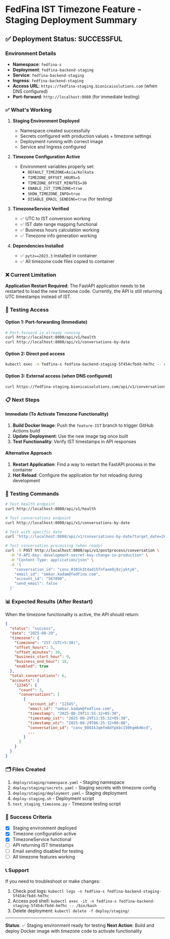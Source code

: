 # FedFina IST Timezone Feature - Staging Deployment Summary

## ✅ Deployment Status: SUCCESSFUL

### Environment Details
- **Namespace**: `fedfina-s`
- **Deployment**: `fedfina-backend-staging`
- **Service**: `fedfina-backend-staging`
- **Ingress**: `fedfina-backend-staging`
- **Access URL**: `https://fedfina-staging.bionicaisolutions.com` (when DNS configured)
- **Port-forward**: `http://localhost:8080` (for immediate testing)

### ✅ What's Working

1. **Staging Environment Deployed**
   - Namespace created successfully
   - Secrets configured with production values + timezone settings
   - Deployment running with correct image
   - Service and Ingress configured

2. **Timezone Configuration Active**
   - Environment variables properly set:
     - `DEFAULT_TIMEZONE=Asia/Kolkata`
     - `TIMEZONE_OFFSET_HOURS=5`
     - `TIMEZONE_OFFSET_MINUTES=30`
     - `ENABLE_IST_TIMEZONE=true`
     - `SHOW_TIMEZONE_INFO=true`
     - `DISABLE_EMAIL_SENDING=true` (for testing)

3. **TimezoneService Verified**
   - ✅ UTC to IST conversion working
   - ✅ IST date range mapping functional
   - ✅ Business hours calculation working
   - ✅ Timezone info generation working

4. **Dependencies Installed**
   - ✅ `pytz==2023.3` installed in container
   - ✅ All timezone code files copied to container

### ❌ Current Limitation

**Application Restart Required**: The FastAPI application needs to be restarted to load the new timezone code. Currently, the API is still returning UTC timestamps instead of IST.

### 🔧 Testing Access

#### Option 1: Port-forwarding (Immediate)
```bash
# Port-forward is already running
curl http://localhost:8080/api/v1/health
curl http://localhost:8080/api/v1/conversations-by-date
```

#### Option 2: Direct pod access
```bash
kubectl exec -n fedfina-s fedfina-backend-staging-5f454cfbdd-hm7hc -- curl http://localhost:8000/api/v1/conversations-by-date
```

#### Option 3: External access (when DNS configured)
```bash
curl https://fedfina-staging.bionicaisolutions.com/api/v1/conversations-by-date
```

### 📋 Next Steps

#### Immediate (To Activate Timezone Functionality)
1. **Build Docker Image**: Push the `feature-IST` branch to trigger GitHub Actions build
2. **Update Deployment**: Use the new image tag once built
3. **Test Functionality**: Verify IST timestamps in API responses

#### Alternative Approach
1. **Restart Application**: Find a way to restart the FastAPI process in the container
2. **Hot Reload**: Configure the application for hot reloading during development

### 🧪 Testing Commands

```bash
# Test health endpoint
curl http://localhost:8080/api/v1/health

# Test conversations endpoint
curl http://localhost:8080/api/v1/conversations-by-date

# Test with specific date
curl "http://localhost:8080/api/v1/conversations-by-date?target_date=2025-08-29"

# Test conversation processing (when ready)
curl -X POST http://localhost:8080/api/v1/postprocess/conversation \
  -H "X-API-Key: development-secret-key-change-in-production" \
  -H "Content-Type: application/json" \
  -d '{
    "conversation_id": "conv_0301k3t4ad15fnfaxm9j8zjykty6",
    "email_id": "omkar.kadam@fedfina.com",
    "account_id": "567890",
    "send_email": false
  }'
```

### 📊 Expected Results (After Restart)

When the timezone functionality is active, the API should return:

```json
{
  "status": "success",
  "date": "2025-08-29",
  "timezone": {
    "timezone": "IST (UTC+5:30)",
    "offset_hours": 5,
    "offset_minutes": 30,
    "business_start_hour": 9,
    "business_end_hour": 18,
    "enabled": true
  },
  "total_conversations": 6,
  "accounts": {
    "12345": {
      "count": 3,
      "conversations": [
        {
          "account_id": "12345",
          "email_id": "omkar.kadam@fedfina.com",
          "timestamp": "2025-08-29T11:55:32+05:30",
          "timestamp_ist": "2025-08-29T11:55:32+05:30",
          "timestamp_utc": "2025-08-29T06:25:32+00:00",
          "conversation_id": "conv_0801k3qmfm8dfpkbc150hgm646cd",
          ...
        }
      ]
    }
  }
}
```

### 🗂️ Files Created

1. `deploy/staging/namespace.yaml` - Staging namespace
2. `deploy/staging/secrets.yaml` - Staging secrets with timezone config
3. `deploy/staging/deployment.yaml` - Staging deployment
4. `deploy-staging.sh` - Deployment script
5. `test_staging_timezone.py` - Timezone testing script

### 🎯 Success Criteria

- [x] Staging environment deployed
- [x] Timezone configuration active
- [x] TimezoneService functional
- [ ] API returning IST timestamps
- [ ] Email sending disabled for testing
- [ ] All timezone features working

### 📞 Support

If you need to troubleshoot or make changes:
1. Check pod logs: `kubectl logs -n fedfina-s fedfina-backend-staging-5f454cfbdd-hm7hc`
2. Access pod shell: `kubectl exec -it -n fedfina-s fedfina-backend-staging-5f454cfbdd-hm7hc -- /bin/bash`
3. Delete deployment: `kubectl delete -f deploy/staging/`

---

**Status**: ✅ Staging environment ready for testing
**Next Action**: Build and deploy Docker image with timezone code to activate functionality
